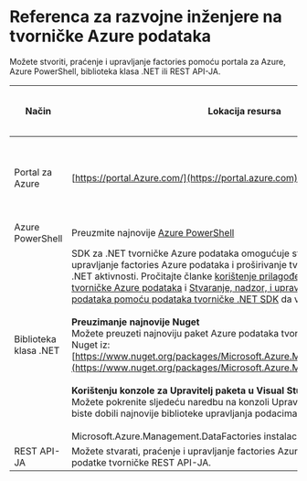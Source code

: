 <properties 
    pageTitle="Referenca za razvojne inženjere na tvorničke Azure podataka" 
    description="Informirajte se o različitim načinima možete stvarati, praćenje i upravljanje factories Azure podataka"
    services="data-factory" 
    documentationCenter="" 
    authors="spelluru" 
    manager="jhubbard" 
    editor="monicar"/>

<tags 
    ms.service="data-factory" 
    ms.workload="data-services" 
    ms.tgt_pltfrm="na" 
    ms.devlang="na" 
    ms.topic="article" 
    ms.date="09/06/2016" 
    ms.author="spelluru"/>

# <a name="azure-data-factory-developer-reference"></a>Referenca za razvojne inženjere na tvorničke Azure podataka

Možete stvoriti, praćenje i upravljanje factories pomoću portala za Azure, Azure PowerShell, biblioteka klasa .NET ili REST API-JA.

Način | Lokacija resursa | Reference za razvojne inženjere
---------------------------------------------------- | ------------------------------ | -----------
Portal za Azure  | [https://portal.Azure.com/](https://portal.azure.com) | [Početak rada s tvorničke Azure podataka (portal za Azure)](data-factory-build-your-first-pipeline-using-editor.md)
Azure PowerShell | Preuzmite najnovije [Azure PowerShell](http://go.microsoft.com/?linkid=9811175&clcid=0x409) | [Cmdlet reference](https://msdn.microsoft.com/library/dn820234.aspx) 
Biblioteka klasa .NET | SDK za .NET tvorničke Azure podataka omogućuje stvaranje, nadzor, upravljanje factories Azure podataka i proširivanje tvorničke podataka pomoću .NET aktivnosti. Pročitajte članke [korištenje prilagođene aktivnosti u kanalu na tvorničke Azure podataka](data-factory-use-custom-activities.md) i [Stvaranje, nadzor, i upravljanje factories Azure podataka pomoću podataka tvorničke .NET SDK](data-factory-create-data-factories-programmatically.md) da vam pomoći da započnete.<br/><br/><b>Preuzimanje najnovije Nuget</b><br/>Možete preuzeti najnoviju paket Azure podataka tvorničke upravljanje biblioteke Nuget iz: [https://www.nuget.org/packages/Microsoft.Azure.Management.DataFactories/](https://www.nuget.org/packages/Microsoft.Azure.Management.DataFactories/)<br/><br/>**Korištenju konzole za Upravitelj paketa u Visual Studio**<br/>Možete pokrenite sljedeću naredbu na konzoli Upravitelj paketa Visual Studio da biste dobili najnovije biblioteke upravljanja podacima tvorničke Azure<br/><br/>Microsoft.Azure.Management.DataFactories instalaciju paketa | [Referenca SDK .NET](https://msdn.microsoft.com/library/mt415893.aspx)
REST API-JA | Možete stvarati, praćenje i upravljanje factories Azure podataka možete koristiti podatke tvorničke REST API-JA. | [REST API Reference](https://msdn.microsoft.com/library/dn906738.aspx)


 


